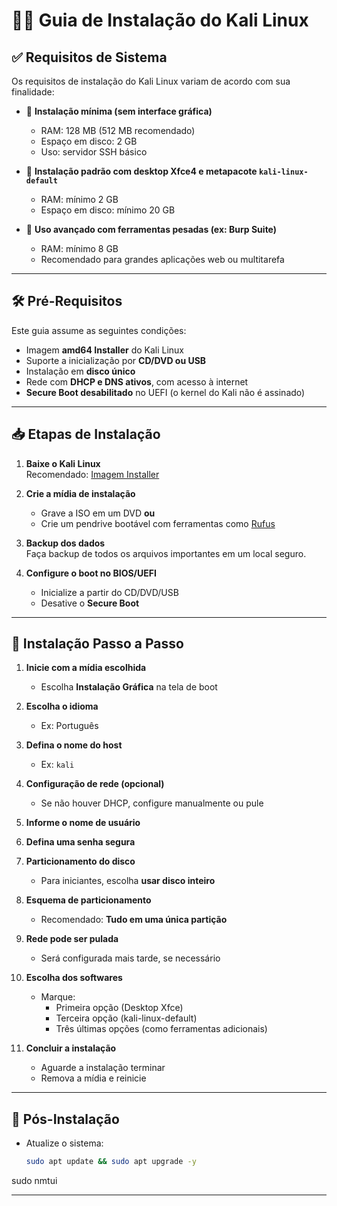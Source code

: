 # 🐱‍💻 Guia de Instalação do Kali Linux

## ✅ Requisitos de Sistema

Os requisitos de instalação do Kali Linux variam de acordo com sua finalidade:

- 🔹 **Instalação mínima (sem interface gráfica)**  
  - RAM: 128 MB (512 MB recomendado)  
  - Espaço em disco: 2 GB  
  - Uso: servidor SSH básico

- 🔹 **Instalação padrão com desktop Xfce4 e metapacote `kali-linux-default`**  
  - RAM: mínimo 2 GB  
  - Espaço em disco: mínimo 20 GB

- 🔹 **Uso avançado com ferramentas pesadas (ex: Burp Suite)**  
  - RAM: mínimo 8 GB  
  - Recomendado para grandes aplicações web ou multitarefa

---

## 🛠️ Pré-Requisitos

Este guia assume as seguintes condições:

- Imagem **amd64 Installer** do Kali Linux
- Suporte a inicialização por **CD/DVD ou USB**
- Instalação em **disco único**
- Rede com **DHCP e DNS ativos**, com acesso à internet
- **Secure Boot desabilitado** no UEFI (o kernel do Kali não é assinado)

---

## 📥 Etapas de Instalação

1. **Baixe o Kali Linux**  
   Recomendado: [Imagem Installer](https://www.kali.org/get-kali/)

2. **Crie a mídia de instalação**  
   - Grave a ISO em um DVD **ou**
   - Crie um pendrive bootável com ferramentas como [Rufus](https://rufus.ie/)

3. **Backup dos dados**  
   Faça backup de todos os arquivos importantes em um local seguro.

4. **Configure o boot no BIOS/UEFI**  
   - Inicialize a partir do CD/DVD/USB  
   - Desative o **Secure Boot**

---

## 🚀 Instalação Passo a Passo

1. **Inicie com a mídia escolhida**  
   - Escolha **Instalação Gráfica** na tela de boot

2. **Escolha o idioma**  
   - Ex: Português

3. **Defina o nome do host**  
   - Ex: `kali`

4. **Configuração de rede (opcional)**  
   - Se não houver DHCP, configure manualmente ou pule

5. **Informe o nome de usuário**

6. **Defina uma senha segura**

7. **Particionamento do disco**  
   - Para iniciantes, escolha **usar disco inteiro**

8. **Esquema de particionamento**  
   - Recomendado: **Tudo em uma única partição**

9. **Rede pode ser pulada**  
   - Será configurada mais tarde, se necessário

10. **Escolha dos softwares**  
    - Marque:
      - Primeira opção (Desktop Xfce)
      - Terceira opção (kali-linux-default)
      - Três últimas opções (como ferramentas adicionais)

11. **Concluir a instalação**  
    - Aguarde a instalação terminar  
    - Remova a mídia e reinicie

---

## 📌 Pós-Instalação

- Atualize o sistema:
  ```bash
  sudo apt update && sudo apt upgrade -y

sudo nmtui


---
